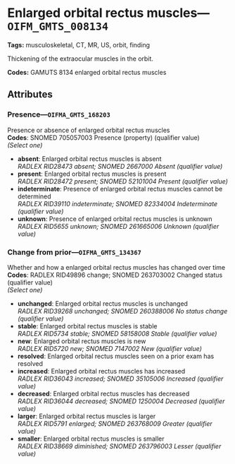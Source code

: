 # Enlarged orbital rectus muscles—`OIFM_GMTS_008134`

**Tags:** musculoskeletal, CT, MR, US, orbit, finding

Thickening of the extraocular muscles in the orbit.

**Codes:** GAMUTS 8134 enlarged orbital rectus muscles

## Attributes

### Presence—`OIFMA_GMTS_168203`

Presence or absence of enlarged orbital rectus muscles  
**Codes**: SNOMED 705057003 Presence (property) (qualifier value)  
*(Select one)*

- **absent**: Enlarged orbital rectus muscles is absent  
_RADLEX RID28473 absent; SNOMED 2667000 Absent (qualifier value)_
- **present**: Enlarged orbital rectus muscles is present  
_RADLEX RID28472 present; SNOMED 52101004 Present (qualifier value)_
- **indeterminate**: Presence of enlarged orbital rectus muscles cannot be determined  
_RADLEX RID39110 indeterminate; SNOMED 82334004 Indeterminate (qualifier value)_
- **unknown**: Presence of enlarged orbital rectus muscles is unknown  
_RADLEX RID5655 unknown; SNOMED 261665006 Unknown (qualifier value)_

### Change from prior—`OIFMA_GMTS_134367`

Whether and how a enlarged orbital rectus muscles has changed over time  
**Codes**: RADLEX RID49896 change; SNOMED 263703002 Changed status (qualifier value)  
*(Select one)*

- **unchanged**: Enlarged orbital rectus muscles is unchanged  
_RADLEX RID39268 unchanged; SNOMED 260388006 No status change (qualifier value)_
- **stable**: Enlarged orbital rectus muscles is stable  
_RADLEX RID5734 stable; SNOMED 58158008 Stable (qualifier value)_
- **new**: Enlarged orbital rectus muscles is new  
_RADLEX RID5720 new; SNOMED 7147002 New (qualifier value)_
- **resolved**: Enlarged orbital rectus muscles seen on a prior exam has resolved  
- **increased**: Enlarged orbital rectus muscles has increased  
_RADLEX RID36043 increased; SNOMED 35105006 Increased (qualifier value)_
- **decreased**: Enlarged orbital rectus muscles has decreased  
_RADLEX RID36044 decreased; SNOMED 1250004 Decreased (qualifier value)_
- **larger**: Enlarged orbital rectus muscles is larger  
_RADLEX RID5791 enlarged; SNOMED 263768009 Greater (qualifier value)_
- **smaller**: Enlarged orbital rectus muscles is smaller  
_RADLEX RID38669 diminished; SNOMED 263796003 Lesser (qualifier value)_